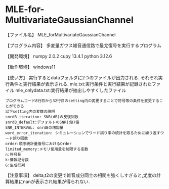 # MLE-for-MultivariateGaussianChannel
【ファイル名】
    MLE_forMultivariateGaussianChannel

【プログラム内容】
    多変量ガウス雑音通信路で最尤復号を実行するプログラム

【開発環境】
    numpy 2.0.2
    cupy 13.4.1
    python 3.12.6

【動作環境】
    windows11

【使い方】
    実行するとdataフォルダに2つのファイルが出力される.
    それぞれ実行条件と実行結果が表示される.
    mle.txt:実行条件と実行結果が記録されたファイル
    mle_onlydata.txt:実行結果が抽出しやすくしたファイル

    プログラムコード8行目から32行目のsetting内の変更することで符号等の条件を変更することができる
    以下setting内の変数の説明
    snrdB_iteration: SNR(dB)の反復回数
    snrdB_default:デフォルトのSNR(dB)値
    SNR_INTERVAL: snrdBの増加量
    word_error_iteration: シミュレーションでワード誤り率の統計を取るために繰り返すワード誤り回数
    order:順序統計量復号におけるOrder
    limited_memory:メモリ使用量を制限する変数
    n:符号長
    k:情報記号数
    G:生成行列

【注意事項】
    delta,t2の変更で雑音成分同士の相関を強くしすぎると,尤度の計算結果にnanが表示され結果が得られない.
